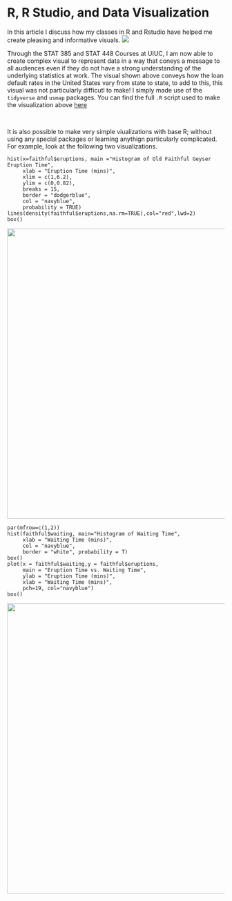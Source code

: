 # R, R Studio, and Data Visualization




<p>In this article I discuss how my classes in R and Rstudio have helped me create pleasing and informative visuals. <!--more--> <img src="/images/USdefaults.jpeg" /></p>
<p>Through the STAT 385 and STAT 448 Courses at UIUC, I am now able to create complex visual to represent data in a way that coneys a message to all audiences even if they do not have a strong understanding of the underlying statistics at work. The visual shown above conveys how the loan default rates in the United States vary from state to state, to add to this, this visual was not particularly difficutl to make! I simply made use of the <code>tidyverse</code> and <code>usmap</code> packages. You can find the full <code>.R</code> script used to make the visualization above <a href="/RScripts/data-challenge-1.R">here</a></p>
<p> </p>
<p>It is also possible to make very simple viualizations with base R; without using any special packages or learning anythign particularly complicated. For example, look at the following two visualizations.</p>
<pre class="r"><code>hist(x=faithful$eruptions, main =&quot;Histogram of Old Faithful Geyser Eruption Time&quot;,
     xlab = &quot;Eruption Time (mins)&quot;,
     xlim = c(1,6.2),
     ylim = c(0,0.82),
     breaks = 15,
     border = &quot;dodgerblue&quot;,
     col = &quot;navyblue&quot;,
     probability = TRUE)
lines(density(faithful$eruptions,na.rm=TRUE),col=&quot;red&quot;,lwd=2)
box()</code></pre>
<p><img src="/posts/2020-03-07-r-r-studio-and-data-visualization_files/figure-html/unnamed-chunk-1-1.png" width="672" /></p>
<pre class="r"><code>par(mfrow=c(1,2))
hist(faithful$waiting, main=&quot;Histogram of Waiting Time&quot;,
     xlab = &quot;Waiting Time (mins)&quot;,
     col = &quot;navyblue&quot;,
     border = &quot;white&quot;, probability = T)
box()
plot(x = faithful$waiting,y = faithful$eruptions, 
     main = &quot;Eruption Time vs. Waiting Time&quot;, 
     ylab = &quot;Eruption Time (mins)&quot;, 
     xlab = &quot;Waiting Time (mins)&quot;,
     pch=19, col=&quot;navyblue&quot;)
box()</code></pre>
<p><img src="/posts/2020-03-07-r-r-studio-and-data-visualization_files/figure-html/unnamed-chunk-2-1.png" width="672" /></p>

